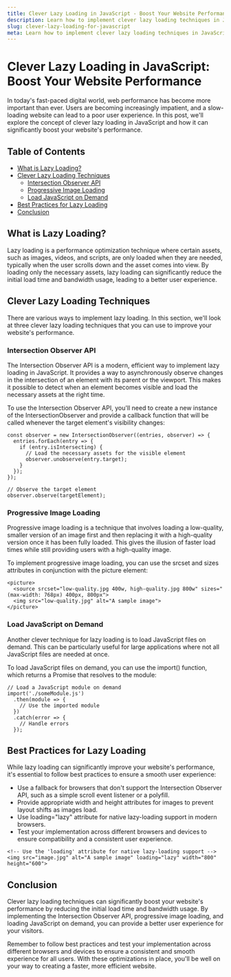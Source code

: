 ```yaml
---
title: Clever Lazy Loading in JavaScript - Boost Your Website Performance
description: Learn how to implement clever lazy loading techniques in JavaScript to boost your website's performance.
slug: clever-lazy-loading-for-javascript
meta: Learn how to implement clever lazy loading techniques in JavaScript to boost your website's performance.
---
```


# Clever Lazy Loading in JavaScript: Boost Your Website Performance

In today's fast-paced digital world, web performance has become more important than ever. Users are becoming increasingly impatient, and a slow-loading website can lead to a poor user experience. In this post, we'll explore the concept of clever lazy loading in JavaScript and how it can significantly boost your website's performance.

## Table of Contents

- [What is Lazy Loading?](#what-is-lazy-loading)
- [Clever Lazy Loading Techniques](#clever-lazy-loading-techniques)
  - [Intersection Observer API](#intersection-observer-api)
  - [Progressive Image Loading](#progressive-image-loading)
  - [Load JavaScript on Demand](#load-javascript-on-demand)
- [Best Practices for Lazy Loading](#best-practices-for-lazy-loading)
- [Conclusion](#conclusion)

## What is Lazy Loading?

Lazy loading is a performance optimization technique where certain assets, such as images, videos, and scripts, are only loaded when they are needed, typically when the user scrolls down and the asset comes into view. By loading only the necessary assets, lazy loading can significantly reduce the initial load time and bandwidth usage, leading to a better user experience.

## Clever Lazy Loading Techniques

There are various ways to implement lazy loading. In this section, we'll look at three clever lazy loading techniques that you can use to improve your website's performance.

### Intersection Observer API

The Intersection Observer API is a modern, efficient way to implement lazy loading in JavaScript. It provides a way to asynchronously observe changes in the intersection of an element with its parent or the viewport. This makes it possible to detect when an element becomes visible and load the necessary assets at the right time.

To use the Intersection Observer API, you'll need to create a new instance of the IntersectionObserver and provide a callback function that will be called whenever the target element's visibility changes:

```
const observer = new IntersectionObserver((entries, observer) => {
  entries.forEach(entry => {
    if (entry.isIntersecting) {
      // Load the necessary assets for the visible element
      observer.unobserve(entry.target);
    }
  });
});

// Observe the target element
observer.observe(targetElement);
```

### Progressive Image Loading

Progressive image loading is a technique that involves loading a low-quality, smaller version of an image first and then replacing it with a high-quality version once it has been fully loaded. This gives the illusion of faster load times while still providing users with a high-quality image.

To implement progressive image loading, you can use the srcset and sizes attributes in conjunction with the picture element:

```
<picture>
  <source srcset="low-quality.jpg 400w, high-quality.jpg 800w" sizes="(max-width: 768px) 400px, 800px">
  <img src="low-quality.jpg" alt="A sample image">
</picture>
```

### Load JavaScript on Demand

Another clever technique for lazy loading is to load JavaScript files on demand. This can be particularly useful for large applications where not all JavaScript files are needed at once.

To load JavaScript files on demand, you can use the import() function, which returns a Promise that resolves to the module:

```
// Load a JavaScript module on demand
import('./someModule.js')
  .then(module => {
    // Use the imported module
  })
  .catch(error => {
    // Handle errors
  });
```

## Best Practices for Lazy Loading

While lazy loading can significantly improve your website's performance, it's essential to follow best practices to ensure a smooth user experience:

- Use a fallback for browsers that don't support the Intersection Observer API, such as a simple scroll event listener or a polyfill.
- Provide appropriate width and height attributes for images to prevent layout shifts as images load.
- Use loading="lazy" attribute for native lazy-loading support in modern browsers.
- Test your implementation across different browsers and devices to ensure compatibility and a consistent user experience.

```
<!-- Use the 'loading' attribute for native lazy-loading support -->
<img src="image.jpg" alt="A sample image" loading="lazy" width="800" height="600">
```

## Conclusion

Clever lazy loading techniques can significantly boost your website's performance by reducing the initial load time and bandwidth usage. By implementing the Intersection Observer API, progressive image loading, and loading JavaScript on demand, you can provide a better user experience for your visitors.

Remember to follow best practices and test your implementation across different browsers and devices to ensure a consistent and smooth experience for all users. With these optimizations in place, you'll be well on your way to creating a faster, more efficient website.
